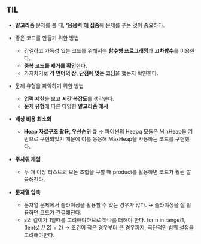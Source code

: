## TIL

- **알고리즘** 문제를 풀 때, **‘응용력’에 집중**해 문제를 푸는 것이 중요하다.
- 좋은 코드를 만들기 위한 방법
    - 간결하고 가독성 있는 코드를 위해서는 **함수형 프로그래밍**과 **고차함수**를 이용한다. 
    - **중복 코드를 제거를 확인**한다. 
    - 가지치기로 **각 언어의 장, 단점에 맞는 코딩**을 했는지 확인한다. 
- 문제 유형을 파악하기 위한 방법
    - **입력 제한**을 보고 **시간 복잡도**를 생각한다.
    - **문제 유형**에 따른 다양한 **알고리즘 예시**

- **배상 비용 최소화**
    - **Heap 자료구조 활용, 우선순위 큐** → 파이썬의 Heapq 모듈은 MinHeap을 기반으로 구현되었기 때문에 이를 응용해 MaxHeap을 사용하는 코드를 구현했다.
- **주사위 게임**
    - 두 개 이상 리스트의 모든 조합을 구할 때 product를 활용하면 코드가 훨씬 깔끔해진다.
- **문자열 압축**
    - 문자열 문제에서 슬라이싱을 활용할 수 있는 경우가 많다. → 슬라이싱을 잘 활용하면 코드가 간결해진다.
    - s의 길이가 1일때를 고려해야하므로 하나를 더해야 한다. for n in range(1, (len(s) // 2) + 2) → 조건이 작은 경우부터 큰 경우까지, 극단적인 범위 설정을 고려해야한다.